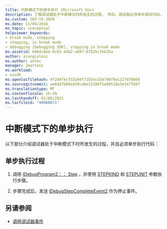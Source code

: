 ```yaml
---
title: 中断模式下的单步执行 |Microsoft Docs
description: 了解调试器处于中断模式时所发生的过程。 然后，调试器必须单步调试代码。
ms.custom: SEO-VS-2020
ms.date: 11/04/2016
ms.topic: conceptual
helpviewer_keywords:
- break mode, stepping
- stepping, in break mode
- debugging [Debugging SDK], stepping in break mode
ms.assetid: b08dc8ee-6c63-4462-a097-6f525cfbb35a
author: acangialosi
ms.author: anthc
manager: jmartens
ms.workload:
- vssdk
ms.openlocfilehash: 4f284fecf32a94f7187ecd34798f9ac21f476804
ms.sourcegitcommit: ae6d47b09a439cd0e13180f5e89510e3e347fd47
ms.translationtype: MT
ms.contentlocale: zh-CN
ms.lasthandoff: 02/08/2021
ms.locfileid: "99960671"
---
```

# <a name="stepping-in-break-mode"></a>中断模式下的单步执行
以下部分介绍调试器处于中断模式下时所发生的过程，并且必须单步执行代码：

## <a name="stepping-process"></a>单步执行过程

1. 调用 [IDebugProgram2：： Step](../../extensibility/debugger/reference/idebugprogram2-step.md) ，并使用 [STEPKIND](../../extensibility/debugger/reference/stepkind.md) 和 [STEPUNIT](../../extensibility/debugger/reference/stepunit.md) 参数执行步骤。

2. 步骤完成后，发送 [IDebugStepCompleteEvent2](../../extensibility/debugger/reference/idebugstepcompleteevent2.md) 作为停止事件。

## <a name="see-also"></a>另请参阅
- [调用调试器事件](../../extensibility/debugger/calling-debugger-events.md)
